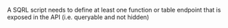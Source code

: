A SQRL script needs to define at least one function or table endpoint that is exposed in the API (i.e. queryable and not hidden)